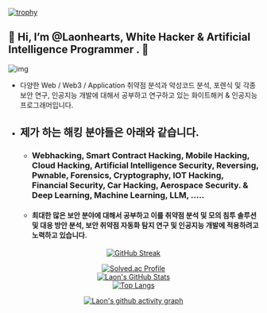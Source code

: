 [![trophy](https://github-profile-trophy.vercel.app/?username=Laonhearts&theme=algolia&column=10)](https://github.com/Luon/)

## 💫 Hi, I’m @Laonhearts, White Hacker & Artificial Intelligence Programmer . 💫
![img](https://github.com/user-attachments/assets/c4acc5f3-f770-4d9a-9079-7f6ee0eebc35)
- 다양한 Web / Web3 / Application 취약점 분석과 악성코드 분석, 포렌식 및 각종 보안 연구, 인공지능 개발에 대해서 공부하고 연구하고 있는 화이트해커 & 인공지능 프로그래머입니다.

- ## 제가 하는 해킹 분야들은 아래와 같습니다.

  - ### Webhacking, Smart Contract Hacking, Mobile Hacking, Cloud Hacking, Artificial Intelligence Security, Reversing, Pwnable, Forensics, Cryptography, IOT Hacking, Financial Security, Car Hacking, Aerospace Security. &  Deep Learning, Machine Learning, LLM, .....
 
  - #### 최대한 많은 보안 분야에 대해서 공부하고 이를 취약점 분석 및 모의 침투 솔루션 및 대응 방안 분석, 보안 취약점 자동화 탐지 연구 및 인공지능 개발에 적용하려고 노력하고 있습니다. 
    
<div align = "center">

[![GitHub Streak](https://github-readme-streak-stats.herokuapp.com/?user=Laonhearts&theme=holi-theme)](https://git.io/streak-stats)

[![Solved.ac Profile](http://mazassumnida.wtf/api/v2/generate_badge?boj=dsph9245)](https://solved.ac/dsph9245) <br/>
[![Laon's GitHub Stats](https://github-readme-stats.vercel.app/api?username=Laonhearts&hide=contribs,prs&show_icons=true&theme=ambient_gradient)](https://github.com/anuraghazra/github-readme-stats)
<br>
[![Top Langs](https://github-readme-stats.vercel.app/api/top-langs/?username=Laonhearts&langs_count=10&hide=contribs,prs&show_icons=true&theme=ambient_gradient)](https://github.com/anuraghazra/github-readme-stats)

[![Laon's github activity graph](https://github-readme-activity-graph.vercel.app/graph?username=Laonhearts&theme=react-dark&border=true)](https://github.com/ashutosh00710/github-readme-activity-graph)

</div>
 
